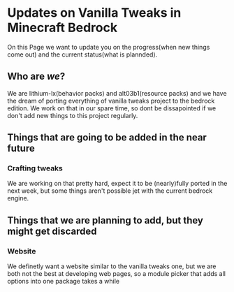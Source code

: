 # Updates on Vanilla Tweaks in Minecraft Bedrock
On this Page we want to update you on the progress(when new things come out) and the current status(what is plannded).
## Who are *we*?
We are lithium-lx(behavior packs) and alt03b1(resource packs) and we have the dream of porting everything of vanilla tweaks project to the bedrock edition. We work on that in our spare time, so dont be dissapointed if we don't add new things to this project regularly.
## Things that are going to be added in the near future
### Crafting tweaks
We are working on that pretty hard, expect it to be (nearly)fully ported in the next week, but some things aren't possible jet with the current bedrock engine.
## Things that we are planning to add, but they might get discarded
### Website
We definetly want a website similar to the vanilla tweaks one, but we are both not the best at developing web pages, so a module picker that adds all options into one package takes a while
